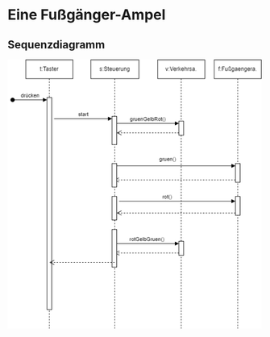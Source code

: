  <meta charset="utf-8" />
  <title>Informatik</title>
  <link rel="stylesheet" href="https://Hi2272.github.io/StyleMD.css">
 
# Eine Fußgänger-Ampel
## Sequenzdiagramm

![alt text](Sequenzdiagramm.png)

